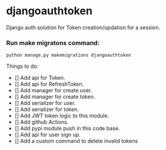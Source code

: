 # djangoauthtoken
Django auth solution for Token creation/updation for a session.

### Run make migratons command:

```
python manage.py makemigrations djangoauthtoken
```

Things to do:

- [] Add api for Token.
- [] Add api for RefreshToken.
- [] Add manager for create user.
- [] Add manager for create token.
- [] Add serializer for user.
- [] Add serializer for token.
- [] Add JWT token logic to this module.
- [] Add github Actions.
- [] Add pypi module push in this code base.
- [] Add api for user sign up.
- [] Add a custom command to delete invalid tokens

